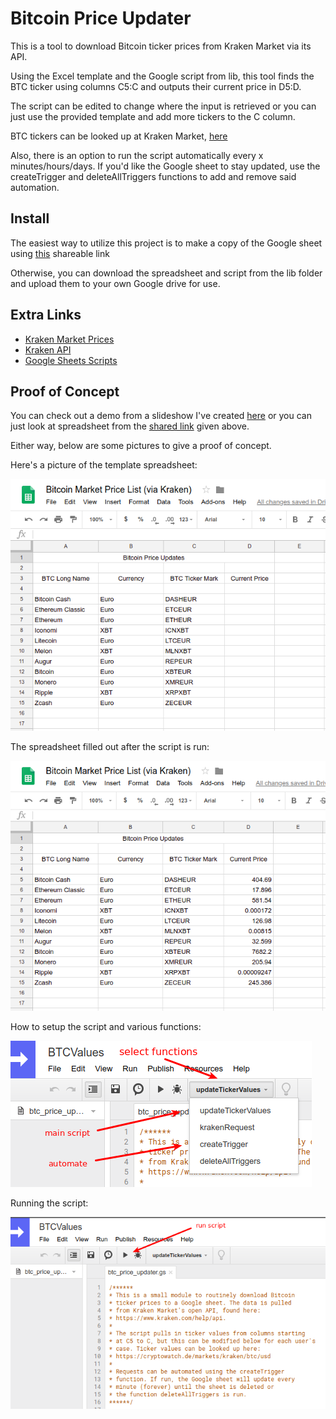 # Bitcoin Price Updater

This is a tool to download Bitcoin ticker prices from Kraken Market via its API.

Using the Excel template and the Google script from lib, this tool finds the BTC
ticker using columns C5:C and outputs their current price in D5:D.

The script can be edited to change where the input is retrieved or you can just use
the provided template and add more tickers to the C column.

BTC tickers can be looked up at Kraken Market, [here](https://cryptowatch.de/markets/kraken/btc/usd)

Also, there is an option to run the script automatically every x minutes/hours/days. If
you'd like the Google sheet to stay updated, use the createTrigger and deleteAllTriggers
functions to add and remove said automation.

## Install

The easiest way to utilize this project is to make a copy of the Google sheet using [this](https://docs.google.com/spreadsheets/d/1aGEiwC4Xu0AjfJZHydHrtq9XWuXme05gdUNUNnr5Wxw/edit?usp=sharing) 
shareable link

Otherwise, you can download the spreadsheet and script from the lib folder and upload them to your
own Google drive for use.

## Extra Links

- [Kraken Market Prices](https://cryptowatch.de/markets/kraken/btc/usd)
- [Kraken API](https://www.kraken.com/help/api)
- [Google Sheets Scripts](https://developers.google.com/apps-script/guides/sheets)

## Proof of Concept

You can check out a demo from a slideshow I've created [here](https://docs.google.com/presentation/d/10fd89NcMXuS0FX39vZr521cwJP_hWqC2oxUkFSWUXBs/edit?usp=sharing)
or you can just look at spreadsheet from the [shared link](https://docs.google.com/spreadsheets/d/1aGEiwC4Xu0AjfJZHydHrtq9XWuXme05gdUNUNnr5Wxw/edit?usp=sharing) given above.

Either way, below are some pictures to give a proof of concept.

Here's a picture of the template spreadsheet:

![Template Spreadsheet](/demo/spreadsheet_template.png "Template Spreadsheet")

The spreadsheet filled out after the script is run:

![Filled Spreadsheet](/demo/spreadsheet_filled.png "Filled Spreadsheet")

How to setup the script and various functions:

![Script Demo](/demo/google_script.png "Script Demo")

Running the script:

![Run the Script](/demo/google_script_run.png "Run the Script")



